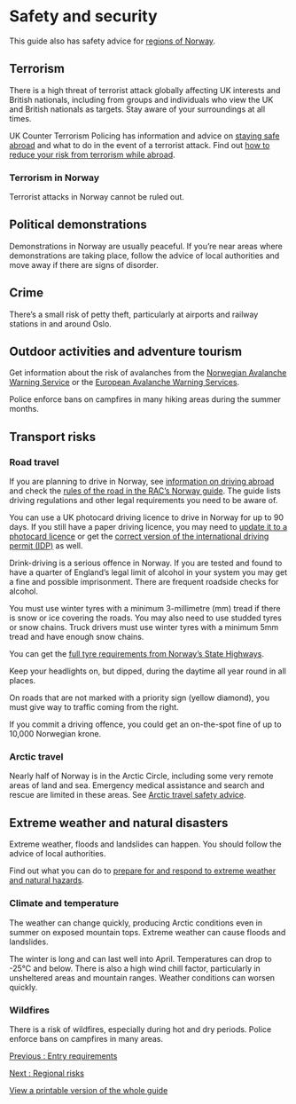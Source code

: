 # Safety and security

This guide also has safety advice for [regions of Norway](/foreign-travel-advice/norway/regional-risks).

## Terrorism

There is a high threat of terrorist attack globally affecting UK interests and British nationals, including from groups and individuals who view the UK and British nationals as targets. Stay aware of your surroundings at all times.

UK Counter Terrorism Policing has information and advice on [staying safe abroad](https://www.counterterrorism.police.uk/safetyadvice/) and what to do in the event of a terrorist attack. Find out [how to reduce your risk from terrorism while abroad](https://www.gov.uk/guidance/reduce-your-risk-from-terrorism-while-abroad).

### Terrorism in Norway

Terrorist attacks in Norway cannot be ruled out.

## Political demonstrations

Demonstrations in Norway are usually peaceful. If you’re near areas where demonstrations are taking place, follow the advice of local authorities and move away if there are signs of disorder.

## Crime

There’s a small risk of petty theft, particularly at airports and railway stations in and around Oslo.

## Outdoor activities and adventure tourism

Get information about the risk of avalanches from the [Norwegian Avalanche Warning Service](http://www.varsom.no/en/) or the [European Avalanche Warning Services](http://www.avalanches.org/).

Police enforce bans on campfires in many hiking areas during the summer months.

## Transport risks

### Road travel

If you are planning to drive in Norway, see [information on driving abroad](https://www.gov.uk/driving-abroad) and check the [rules of the road in the RAC’s Norway guide](https://www.rac.co.uk/drive/travel/country/norway/). The guide lists driving regulations and other legal requirements you need to be aware of.

You can use a UK photocard driving licence to drive in Norway for up to 90 days. If you still have a paper driving licence, you may need to [update it to a photocard licence](https://www.gov.uk/exchange-paper-driving-licence) or get the [correct version of the international driving permit (IDP)](https://www.gov.uk/driving-abroad/international-driving-permit) as well.

Drink-driving is a serious offence in Norway. If you are tested and found to have a quarter of England’s legal limit of alcohol in your system you may get a fine and possible imprisonment. There are frequent roadside checks for alcohol.

You must use winter tyres with a minimum 3-millimetre (mm) tread if there is snow or ice covering the roads. You may also need to use studded tyres or snow chains. Truck drivers must use winter tyres with a minimum 5mm tread and have enough snow chains.

You can get the [full tyre requirements from Norway’s State Highways](https://www.vegvesen.no/en/vehicles/own-and-maintain/tyre-requirements/).

Keep your headlights on, but dipped, during the daytime all year round in all places.

On roads that are not marked with a priority sign (yellow diamond), you must give way to traffic coming from the right.

If you commit a driving offence, you could get an on-the-spot fine of up to 10,000 Norwegian krone.

### Arctic travel

Nearly half of Norway is in the Arctic Circle, including some very remote areas of land and sea. Emergency medical assistance and search and rescue are limited in these areas. See [Arctic travel safety advice](https://www.gov.uk/guidance/arctic-travel-safety-advice).

## Extreme weather and natural disasters

Extreme weather, floods and landslides can happen. You should follow the advice of local authorities.

Find out what you can do to [prepare for and respond to extreme weather and natural hazards](https://www.gov.uk/guidance/tropical-cyclones).

### Climate and temperature

The weather can change quickly, producing Arctic conditions even in summer on exposed mountain tops. Extreme weather can cause floods and landslides.

The winter is long and can last well into April. Temperatures can drop to -25°C and below. There is also a high wind chill factor, particularly in unsheltered areas and mountain ranges. Weather conditions can worsen quickly.

### Wildfires

There is a risk of wildfires, especially during hot and dry periods. Police enforce bans on campfires in many areas.

[Previous
:
Entry requirements](/foreign-travel-advice/norway/entry-requirements)

[Next
:
Regional risks](/foreign-travel-advice/norway/regional-risks)

[View a printable version of the whole guide](/foreign-travel-advice/norway/print)